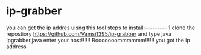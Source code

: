 # ip-grabber
you can get the ip addres uisng this tool
steps to install:---------
1.clone the repostiory
https://github.com/Vamsi1395/ip-grabber
and type java ipgrabber.java
enter your host!!!!!!
Booooooommmmmm!!!!!! you got the ip address

